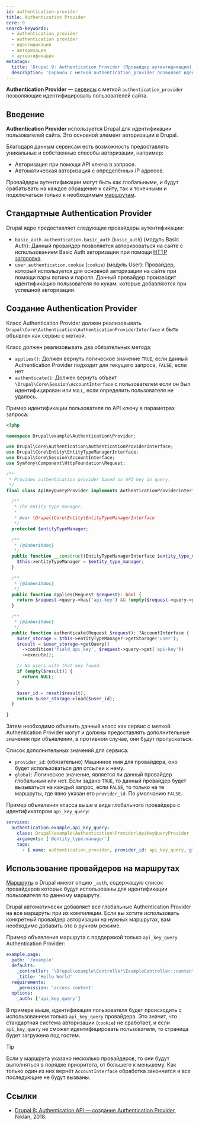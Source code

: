 ```yaml
---
id: authentication-provider
title: Authentication Provider
core: 9
search-keywords:
  - authentication_provider
  - authentication provider
  - идентификация
  - авторизация
  - аутентификация
metatags:
  title: 'Drupal 9: Authentication Provider (Провайдер аутентификации)'
  description: 'Сервисы с меткой authentication_provider позволяют идентифицировать пользователей сайта.'
---
```


**Authentication Provider** — [сервисы](../services.md) с меткой `authentication_provider` позволяющие идентифицировать пользователей сайта.

## Введение

**Authentication Provider** используется Drupal для идентификации пользователей сайта. Это основной элемент авторизации в Drupal.

Благодаря данным сервисам есть возможность предоставлять уникальные и собственные способы авторизации, например:

- Авторизация при помощи API ключа в запросе.
- Автоматическая авторизация с определённых IP адресов.

Провайдеры аутентификации могут быть как глобальными, и будут срабатывать на каждое обращение к сайту, так и точечными и подключаться только к необходимым [маршрутам](../../routing/routing.md).

## Стандартные Authentication Provider

Drupal ядро предоставляет следующие провайдеры аутентификации:

- `basic_auth.authentication.basic_auth` (`basic_auth`) (модуль Basic Auth): Данный провайдер позволяется авторизоваться на сайте с использованием Basic Auth авторизации при помощи [HTTP заголовка](https://developer.mozilla.org/ru/docs/Web/HTTP/%D0%97%D0%B0%D0%B3%D0%BE%D0%BB%D0%BE%D0%B2%D0%BA%D0%B8/Authorization).
- `user.authentication.cookie` (`cookie`) (модуль User): Провайдер, который используется для основной авторизации на сайте при помощи пары логина и пароля. Данный провайдер производит идентификацию пользователя по кукам, которые добавляются при успешной авторизации.

## Создание Authentication Provider

Класс Authentication Provider должен реализовывать `Drupal\Core\Authentication\AuthenticationProviderInterface` и быть объявлен как сервис с меткой.

Класс должен реализовывать два обязательных метода:

- `applies()`: Должен вернуть логическое значение `TRUE`, если данный Authentication Provider подходит для текущего запроса, `FALSE`, если нет.
- `authenticate()`: Должен вернуть объект `\Drupal\Core\Session\AccountInterface` с пользователем если он был идентифицирован или `NULL`, если определить пользователя не удалось.

Пример идентификации пользователя по API ключу в параметрах запроса:

```php
<?php

namespace Drupal\example\Authentication\Provider;

use Drupal\Core\Authentication\AuthenticationProviderInterface;
use Drupal\Core\Entity\EntityTypeManagerInterface;
use Drupal\Core\Session\AccountInterface;
use Symfony\Component\HttpFoundation\Request;

/**
 * Provides authentication provider based on API key in query.
 */
final class ApiKeyQueryProvider implements AuthenticationProviderInterface {

  /**
   * The entity type manager.
   *
   * @var \Drupal\Core\Entity\EntityTypeManagerInterface
   */
  protected $entityTypeManager;

  /**
   * {@inheritdoc}
   */
  public function __construct(EntityTypeManagerInterface $entity_type_manager) {
    $this->entityTypeManager = $entity_type_manager;
  }

  /**
   * {@inheritdoc}
   */
  public function applies(Request $request): bool {
    return $request->query->has('api-key') && !empty($request->query->get('api-key'));
  }

  /**
   * {@inheritdoc}
   */
  public function authenticate(Request $request): ?AccountInterface {
    $user_storage = $this->entityTypeManager->getStorage('user');
    $result = $user_storage->getQuery()
      ->condition('field_api_key', $request->query->get('api-key'))
      ->execute();

    // No users with that key found.
    if (empty($result)) {
      return NULL;
    }

    $user_id = reset($result);
    return $user_storage->load($user_id);
  }

}
```

Затем необходимо объявить данный класс как сервис с меткой. Authentication Provider могут и должны предоставлять дополнительные значения при объявлении, в противном случае, они будут пропускаться.

Список дополнительных значений для сервиса:

- `provider_id`: (обязательно) Машинное имя для провайдера, оно будет использоваться для отсылки к нему.
- `global`: Логическое значение, является ли данный провайдер глобальным или нет. Если задано `TRUE`, то данный провайдер будет вызываться на каждый запрос, если `FALSE`, то только на те маршруты, где явно указан его `provider_id`. По умолчанию `FALSE`.

Пример объявления класса выше в виде глобального провайдера с идентификатором `api_key_query`:

```yaml
services:
  authentication.example.api_key_query:
    class: Drupal\example\Authentication\Provider\ApiKeyQueryProvider
    arguments: ['@entity_type.manager']
    tags:
      - { name: authentication_provider, provider_id: api_key_query, global: TRUE }
```

## Использование провайдеров на маршрутах

[Маршруты](../../routing) в Drupal имеют опцию `_auth`, содержащую список провайдеров которые будут использованы для идентификации пользователя по данному маршруту.

Drupal автоматически добавляет все глобальные Authentication Provider на все маршруты при их компиляции. Если вы хотите использовать конкретный провайдер авторизации на нужных маршрутах, вам необходимо добавить это в ручном режиме.

Пример объявления маршрута с поддержкой только `api_key_query` Authentication Provider:

```yaml
example.page:
  path: '/example' 
  defaults: 
    _controller: '\Drupal\example\Controller\ExampleController::content' 
    _title: 'Hello World'
  requirements: 
    _permission: 'access content'
  options:
    _auth: ['api_key_query']
```

В примере выше, идентификация пользователя будет происходить с использованием только `api_key_query` провайдера. Это значит, что стандартная система авторизации (`cookie`) не сработает, и если `api_key_query` не сможет идентифицировать пользователя, то страница будет загружена под гостем.

> [!TIP]
> Если у маршрута указано несколько провайдеров, то они будут выполняться в порядке приоритета, от большего к меньшему. Как только один из них вернёт `AccountInterface` обработка закончится и все последующие не будут вызваны.

## Ссылки

- [Drupal 8: Authentication API — создание Authentication Provider](https://niklan.net/blog/166), Niklan, 2018.

